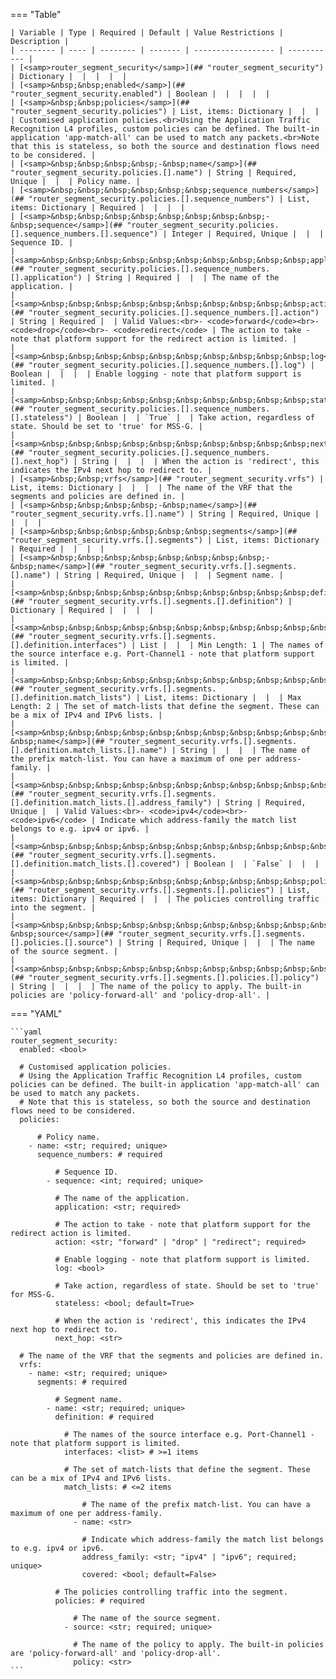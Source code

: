 <!--
  ~ Copyright (c) 2024 Arista Networks, Inc.
  ~ Use of this source code is governed by the Apache License 2.0
  ~ that can be found in the LICENSE file.
  -->
=== "Table"

    | Variable | Type | Required | Default | Value Restrictions | Description |
    | -------- | ---- | -------- | ------- | ------------------ | ----------- |
    | [<samp>router_segment_security</samp>](## "router_segment_security") | Dictionary |  |  |  |  |
    | [<samp>&nbsp;&nbsp;enabled</samp>](## "router_segment_security.enabled") | Boolean |  |  |  |  |
    | [<samp>&nbsp;&nbsp;policies</samp>](## "router_segment_security.policies") | List, items: Dictionary |  |  |  | Customised application policies.<br>Using the Application Traffic Recognition L4 profiles, custom policies can be defined. The built-in application 'app-match-all' can be used to match any packets.<br>Note that this is stateless, so both the source and destination flows need to be considered. |
    | [<samp>&nbsp;&nbsp;&nbsp;&nbsp;-&nbsp;name</samp>](## "router_segment_security.policies.[].name") | String | Required, Unique |  |  | Policy name. |
    | [<samp>&nbsp;&nbsp;&nbsp;&nbsp;&nbsp;&nbsp;sequence_numbers</samp>](## "router_segment_security.policies.[].sequence_numbers") | List, items: Dictionary | Required |  |  |  |
    | [<samp>&nbsp;&nbsp;&nbsp;&nbsp;&nbsp;&nbsp;&nbsp;&nbsp;-&nbsp;sequence</samp>](## "router_segment_security.policies.[].sequence_numbers.[].sequence") | Integer | Required, Unique |  |  | Sequence ID. |
    | [<samp>&nbsp;&nbsp;&nbsp;&nbsp;&nbsp;&nbsp;&nbsp;&nbsp;&nbsp;&nbsp;application</samp>](## "router_segment_security.policies.[].sequence_numbers.[].application") | String | Required |  |  | The name of the application. |
    | [<samp>&nbsp;&nbsp;&nbsp;&nbsp;&nbsp;&nbsp;&nbsp;&nbsp;&nbsp;&nbsp;action</samp>](## "router_segment_security.policies.[].sequence_numbers.[].action") | String | Required |  | Valid Values:<br>- <code>forward</code><br>- <code>drop</code><br>- <code>redirect</code> | The action to take - note that platform support for the redirect action is limited. |
    | [<samp>&nbsp;&nbsp;&nbsp;&nbsp;&nbsp;&nbsp;&nbsp;&nbsp;&nbsp;&nbsp;log</samp>](## "router_segment_security.policies.[].sequence_numbers.[].log") | Boolean |  |  |  | Enable logging - note that platform support is limited. |
    | [<samp>&nbsp;&nbsp;&nbsp;&nbsp;&nbsp;&nbsp;&nbsp;&nbsp;&nbsp;&nbsp;stateless</samp>](## "router_segment_security.policies.[].sequence_numbers.[].stateless") | Boolean |  | `True` |  | Take action, regardless of state. Should be set to 'true' for MSS-G. |
    | [<samp>&nbsp;&nbsp;&nbsp;&nbsp;&nbsp;&nbsp;&nbsp;&nbsp;&nbsp;&nbsp;next_hop</samp>](## "router_segment_security.policies.[].sequence_numbers.[].next_hop") | String |  |  |  | When the action is 'redirect', this indicates the IPv4 next hop to redirect to. |
    | [<samp>&nbsp;&nbsp;vrfs</samp>](## "router_segment_security.vrfs") | List, items: Dictionary |  |  |  | The name of the VRF that the segments and policies are defined in. |
    | [<samp>&nbsp;&nbsp;&nbsp;&nbsp;-&nbsp;name</samp>](## "router_segment_security.vrfs.[].name") | String | Required, Unique |  |  |  |
    | [<samp>&nbsp;&nbsp;&nbsp;&nbsp;&nbsp;&nbsp;segments</samp>](## "router_segment_security.vrfs.[].segments") | List, items: Dictionary | Required |  |  |  |
    | [<samp>&nbsp;&nbsp;&nbsp;&nbsp;&nbsp;&nbsp;&nbsp;&nbsp;-&nbsp;name</samp>](## "router_segment_security.vrfs.[].segments.[].name") | String | Required, Unique |  |  | Segment name. |
    | [<samp>&nbsp;&nbsp;&nbsp;&nbsp;&nbsp;&nbsp;&nbsp;&nbsp;&nbsp;&nbsp;definition</samp>](## "router_segment_security.vrfs.[].segments.[].definition") | Dictionary | Required |  |  |  |
    | [<samp>&nbsp;&nbsp;&nbsp;&nbsp;&nbsp;&nbsp;&nbsp;&nbsp;&nbsp;&nbsp;&nbsp;&nbsp;interfaces</samp>](## "router_segment_security.vrfs.[].segments.[].definition.interfaces") | List |  |  | Min Length: 1 | The names of the source interface e.g. Port-Channel1 - note that platform support is limited. |
    | [<samp>&nbsp;&nbsp;&nbsp;&nbsp;&nbsp;&nbsp;&nbsp;&nbsp;&nbsp;&nbsp;&nbsp;&nbsp;match_lists</samp>](## "router_segment_security.vrfs.[].segments.[].definition.match_lists") | List, items: Dictionary |  |  | Max Length: 2 | The set of match-lists that define the segment. These can be a mix of IPv4 and IPv6 lists. |
    | [<samp>&nbsp;&nbsp;&nbsp;&nbsp;&nbsp;&nbsp;&nbsp;&nbsp;&nbsp;&nbsp;&nbsp;&nbsp;&nbsp;&nbsp;-&nbsp;name</samp>](## "router_segment_security.vrfs.[].segments.[].definition.match_lists.[].name") | String |  |  |  | The name of the prefix match-list. You can have a maximum of one per address-family. |
    | [<samp>&nbsp;&nbsp;&nbsp;&nbsp;&nbsp;&nbsp;&nbsp;&nbsp;&nbsp;&nbsp;&nbsp;&nbsp;&nbsp;&nbsp;&nbsp;&nbsp;address_family</samp>](## "router_segment_security.vrfs.[].segments.[].definition.match_lists.[].address_family") | String | Required, Unique |  | Valid Values:<br>- <code>ipv4</code><br>- <code>ipv6</code> | Indicate which address-family the match list belongs to e.g. ipv4 or ipv6. |
    | [<samp>&nbsp;&nbsp;&nbsp;&nbsp;&nbsp;&nbsp;&nbsp;&nbsp;&nbsp;&nbsp;&nbsp;&nbsp;&nbsp;&nbsp;&nbsp;&nbsp;covered</samp>](## "router_segment_security.vrfs.[].segments.[].definition.match_lists.[].covered") | Boolean |  | `False` |  |  |
    | [<samp>&nbsp;&nbsp;&nbsp;&nbsp;&nbsp;&nbsp;&nbsp;&nbsp;&nbsp;&nbsp;policies</samp>](## "router_segment_security.vrfs.[].segments.[].policies") | List, items: Dictionary | Required |  |  | The policies controlling traffic into the segment. |
    | [<samp>&nbsp;&nbsp;&nbsp;&nbsp;&nbsp;&nbsp;&nbsp;&nbsp;&nbsp;&nbsp;&nbsp;&nbsp;-&nbsp;source</samp>](## "router_segment_security.vrfs.[].segments.[].policies.[].source") | String | Required, Unique |  |  | The name of the source segment. |
    | [<samp>&nbsp;&nbsp;&nbsp;&nbsp;&nbsp;&nbsp;&nbsp;&nbsp;&nbsp;&nbsp;&nbsp;&nbsp;&nbsp;&nbsp;policy</samp>](## "router_segment_security.vrfs.[].segments.[].policies.[].policy") | String |  |  |  | The name of the policy to apply. The built-in policies are 'policy-forward-all' and 'policy-drop-all'. |

=== "YAML"

    ```yaml
    router_segment_security:
      enabled: <bool>

      # Customised application policies.
      # Using the Application Traffic Recognition L4 profiles, custom policies can be defined. The built-in application 'app-match-all' can be used to match any packets.
      # Note that this is stateless, so both the source and destination flows need to be considered.
      policies:

          # Policy name.
        - name: <str; required; unique>
          sequence_numbers: # required

              # Sequence ID.
            - sequence: <int; required; unique>

              # The name of the application.
              application: <str; required>

              # The action to take - note that platform support for the redirect action is limited.
              action: <str; "forward" | "drop" | "redirect"; required>

              # Enable logging - note that platform support is limited.
              log: <bool>

              # Take action, regardless of state. Should be set to 'true' for MSS-G.
              stateless: <bool; default=True>

              # When the action is 'redirect', this indicates the IPv4 next hop to redirect to.
              next_hop: <str>

      # The name of the VRF that the segments and policies are defined in.
      vrfs:
        - name: <str; required; unique>
          segments: # required

              # Segment name.
            - name: <str; required; unique>
              definition: # required

                # The names of the source interface e.g. Port-Channel1 - note that platform support is limited.
                interfaces: <list> # >=1 items

                # The set of match-lists that define the segment. These can be a mix of IPv4 and IPv6 lists.
                match_lists: # <=2 items

                    # The name of the prefix match-list. You can have a maximum of one per address-family.
                  - name: <str>

                    # Indicate which address-family the match list belongs to e.g. ipv4 or ipv6.
                    address_family: <str; "ipv4" | "ipv6"; required; unique>
                    covered: <bool; default=False>

              # The policies controlling traffic into the segment.
              policies: # required

                  # The name of the source segment.
                - source: <str; required; unique>

                  # The name of the policy to apply. The built-in policies are 'policy-forward-all' and 'policy-drop-all'.
                  policy: <str>
    ```
